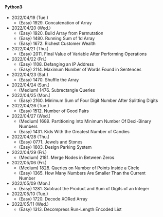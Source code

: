 #### Python3

* 2022/04/19 (Tue.)
	* (Easy)   1929. Concatenation of Array
* 2022/04/20 (Wed.)
	* (Easy)   1920. Build Array from Permutation
	* (Easy)   1480. Running Sum of 1d Array
	* (Easy)   1672. Richest Customer Wealth
* 2022/04/21 (Thu.)
	* (Easy)   2011. Final Value of Variable After Performing Operations
* 2022/04/22 (Fri.)
	* (Easy)   1108. Defanging an IP Address
	* (Easy)   2114. Maximum Number of Words Found in Sentences
* 2022/04/23 (Sat.)
	* (Easy)   1470. Shuffle the Array
* 2022/04/24 (Sun.)
	* (Medium) 1476. Subrectangle Queries
* 2022/04/25 (Mon.)
	* (Easy)   2160. Minimum Sum of Four Digit Number After Splitting Digits
* 2022/04/26 (Tue.)
	* (Easy)   1512. Number of Good Pairs
* 2022/04/27 (Wed.)
	* (Medium) 1689. Partitioning Into Minimum Number Of Deci-Binary Numbers
	* (Easy)   1431. Kids With the Greatest Number of Candies
* 2022/04/28 (Thu.)
	* (Easy)   0771. Jewels and Stones
	* (Easy)   1603. Design Parking System
* 2022/04/29 (Fri.)
	* (Medium) 2181. Merge Nodes in Between Zeros
* 2022/05/06 (Fri.)
	* (Medium) 1828. Queries on Number of Points Inside a Circle
	* (Easy)   1365. How Many Numbers Are Smaller Than the Current Number
* 2022/05/09 (Mon.)
	* (Easy)   1281. Subtract the Product and Sum of Digits of an Integer
* 2022/05/10 (Tue.)
	* (Easy)   1720. Decode XORed Array
* 2022/05/11 (Wed.)
	* (Easy)   1313. Decompress Run-Length Encoded List

